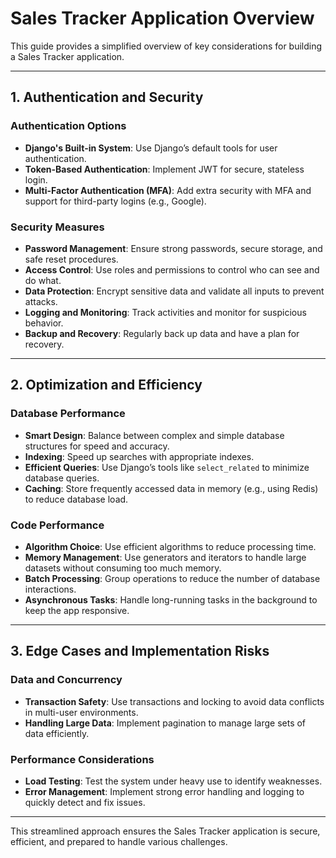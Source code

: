 # Sales Tracker Application Overview

This guide provides a simplified overview of key considerations for building a Sales Tracker application.

---

## 1. **Authentication and Security**

### Authentication Options
- **Django's Built-in System**: Use Django’s default tools for user authentication.
- **Token-Based Authentication**: Implement JWT for secure, stateless login.
- **Multi-Factor Authentication (MFA)**: Add extra security with MFA and support for third-party logins (e.g., Google).

### Security Measures
- **Password Management**: Ensure strong passwords, secure storage, and safe reset procedures.
- **Access Control**: Use roles and permissions to control who can see and do what.
- **Data Protection**: Encrypt sensitive data and validate all inputs to prevent attacks.
- **Logging and Monitoring**: Track activities and monitor for suspicious behavior.
- **Backup and Recovery**: Regularly back up data and have a plan for recovery.

---

## 2. **Optimization and Efficiency**

### Database Performance
- **Smart Design**: Balance between complex and simple database structures for speed and accuracy.
- **Indexing**: Speed up searches with appropriate indexes.
- **Efficient Queries**: Use Django’s tools like `select_related` to minimize database queries.
- **Caching**: Store frequently accessed data in memory (e.g., using Redis) to reduce database load.

### Code Performance
- **Algorithm Choice**: Use efficient algorithms to reduce processing time.
- **Memory Management**: Use generators and iterators to handle large datasets without consuming too much memory.
- **Batch Processing**: Group operations to reduce the number of database interactions.
- **Asynchronous Tasks**: Handle long-running tasks in the background to keep the app responsive.

---

## 3. **Edge Cases and Implementation Risks**

### Data and Concurrency
- **Transaction Safety**: Use transactions and locking to avoid data conflicts in multi-user environments.
- **Handling Large Data**: Implement pagination to manage large sets of data efficiently.

### Performance Considerations
- **Load Testing**: Test the system under heavy use to identify weaknesses.
- **Error Management**: Implement strong error handling and logging to quickly detect and fix issues.

---

This streamlined approach ensures the Sales Tracker application is secure, efficient, and prepared to handle various challenges.